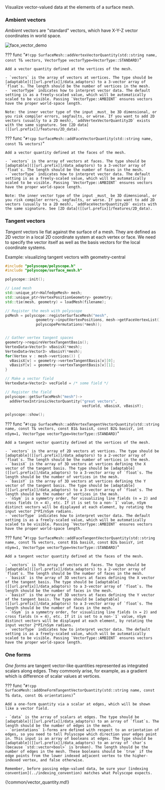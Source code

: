 Visualize vector-valued data at the elements of a surface mesh.

### Ambient vectors

_Ambient_ vectors are "standard" vectors, which have X-Y-Z vector coordinates in world space.

![face_vector_demo](../../media/face_vectors_demo.png)

??? func "`#!cpp SurfaceMesh::addVertexVectorQuantity(std::string name, const T& vectors, VectorType vectorType=VectorType::STANDARD)`"

    Add a vector quantity defined at the vertices of the mesh.

    - `vectors` is the array of vectors at vertices. The type should be [adaptable]([[url.prefix]]/data_adaptors) to a 3-vector array of `float`s. The length should be the number of vertices in the mesh.
    - `vectorType` indicates how to interpret vector data. The default setting is as a freely-scaled value, which will be automatically scaled to be visible. Passing `VectorType::AMBIENT` ensures vectors have the proper world-space length.
    
    Note: the inner vector type of the input _must_ be 3D dimensional, or you risk compiler errors, segfaults, or worse. If you want to add 2D vectors (usually to a 2D mesh), `addVertexVectorQuantity2D` exists with the same signature. See [2D data]([[url.prefix]]/features/2D_data).

??? func "`#!cpp SurfaceMesh::addFaceVectorQuantity(std::string name, const T& vectors)`"

    Add a vector quantity defined at the faces of the mesh.

    - `vectors` is the array of vectors at faces. The type should be [adaptable]([[url.prefix]]/data_adaptors) to a 3-vector array of `float`s. The length should be the number of faces in the mesh.
    - `vectorType` indicates how to interpret vector data. The default setting is as a freely-scaled value, which will be automatically scaled to be visible. Passing `VectorType::AMBIENT` ensures vectors have the proper world-space length.

    Note: the inner vector type of the input _must_ be 3D dimensional, or you risk compiler errors, segfaults, or worse. If you want to add 2D vectors (usually to a 2D mesh), `addFaceVectorQuantity2D` exists with the same signature. See [2D data]([[url.prefix]]/features/2D_data).


### Tangent vectors

_Tangent_ vectors lie flat against the surface of a mesh. They are defined as 2D vector in a local 2D coordinate system at each vertex or face. We need to specify the vector itself as well as the basis vectors for the local coordinate systems.

Example: visualizing tangent vectors with geometry-central
```cpp 
#include "polyscope/polyscope.h"
#include "polyscope/surface_mesh.h"

polyscope::init();

// Load mesh
std::unique_ptr<HalfedgeMesh> mesh;
std::unique_ptr<VertexPositionGeometry> geometry;
std::tie(mesh, geometry) = loadMesh(filename);

// Register the mesh with polyscope
psMesh = polyscope::registerSurfaceMesh("mesh",
              geometry->inputVertexPositions, mesh->getFaceVertexList(),
              polyscopePermutations(*mesh));


// Gather vertex tangent spaces
geometry->requireVertexTangentBasis();
VertexData<Vector3> vBasisX(*mesh);
VertexData<Vector3> vBasisY(*mesh);
for(Vertex v : mesh->vertices()) {
  vBasisX[v] = geometry->vertexTangentBasis[v][0];
  vBasisY[v] = geometry->vertexTangentBasis[v][1];
}

// Make a vector field
VertexData<Vector2> vecField = /* some field */

// Register the field
polyscope::getSurfaceMesh("mesh")->
  addVertexIntrinsicVectorQuantity("great vectors", 
                                   vecField, vBasisX, vBasisY);

polyscope::show();
```


??? func "`#!cpp SurfaceMesh::addVertexTangentVectorQuantity(std::string name, const T& vectors, const B1& basisX, const B2& basisY, int nSym=1, VectorType vectorType=VectorType::STANDARD)`"

    Add a tangent vector quantity defined at the vertices of the mesh.

    - `vectors` is the array of 2D vectors at vertices. The type should be [adaptable]([[url.prefix]]/data_adaptors) to a 2-vector array of `float`s. The length should be the number of vertices in the mesh.
    - `basisX` is the array of 3D vectors at vertices defining the X vector of the tangent basis. The type should be [adaptable]([[url.prefix]]/data_adaptors) to a 3-vector array of `float`s. The length should be the number of vertices in the mesh.
    - `basisY` is the array of 3D vectors at vertices defining the Y vector of the tangent basis. The type should be [adaptable]([[url.prefix]]/data_adaptors) to a 3-vector array of `float`s. The length should be the number of vertices in the mesh.
    - `nSym` is a symmetry order, for visualizing line fields (n = 2) and cross fields (n = 4), etc. If it is set to a non-`1` value, nSym distinct vectors will be displayed at each element, by rotating the input vector 2*PI/nSym radians.
    - `vectorType` indicates how to interpret vector data. The default setting is as a freely-scaled value, which will be automatically scaled to be visible. Passing `VectorType::AMBIENT` ensures vectors have the proper world-space length.

??? func "`#!cpp SurfaceMesh::addFaceTangentVectorQuantity(std::string name, const T& vectors, const B1& basisX, const B2& basisY, int nSym=1, VectorType vectorType=VectorType::STANDARD)`"

    Add a tangent vector quantity defined at the faces of the mesh.

    - `vectors` is the array of vectors at faces. The type should be [adaptable]([[url.prefix]]/data_adaptors) to a 2-vector array of `float`s. The length should be the number of faces in the mesh.
    - `basisX` is the array of 3D vectors at faces defining the X vector of the tangent basis. The type should be [adaptable]([[url.prefix]]/data_adaptors) to a 3-vector array of `float`s. The length should be the number of faces in the mesh.
    - `basisY` is the array of 3D vectors at faces defining the Y vector of the tangent basis. The type should be [adaptable]([[url.prefix]]/data_adaptors) to a 3-vector array of `float`s. The length should be the number of faces in the mesh.
    - `nSym` is a symmetry order, for visualizing line fields (n = 2) and cross fields (n = 4), etc. If it is set to a non-`1` value, nSym distinct vectors will be displayed at each element, by rotating the input vector 2*PI/nSym radians.
    - `vectorType` indicates how to interpret vector data. The default setting is as a freely-scaled value, which will be automatically scaled to be visible. Passing `VectorType::AMBIENT` ensures vectors have the proper world-space length.

### One forms

_One forms_ are tangent vector-like quantities represented as integrated scalars along edges. They commonly arise, for example, as a gradient which is difference of scalar values at vertices.


??? func "`#!cpp SurfaceMesh::addOneFormTangentVectorQuantity(std::string name, const T& data, const O& orientations)`"

    Add a one-form quantity via a scalar at edges, which will be shown like a vector field.

    - `data` is the array of scalars at edges. The type should be [adaptable]([[url.prefix]]/data_adaptors) to an array of `float`s. The length should be the number of edges in the mesh.
    - `orientations` 1-forms are defined with respect to an orientation of edges, so you need to tell Polyscope which direction your edges point in. This input is an array of booleans at edges. The type should be [adaptable]([[url.prefix]]/data_adaptors) to an array of `char`s (because `std::vector<bool>` is broken). The length should be the number of edges in the mesh. These booleans should be `true` if the edge points from the lower indexed adjacent vertex to the higher-indexed vertex, and false otherwise.

    Remember, before passing edge-valued data, be sure your [indexing convention](../indexing_convention) matches what Polyscope expects.

{!common/vector_quantity.md!}
